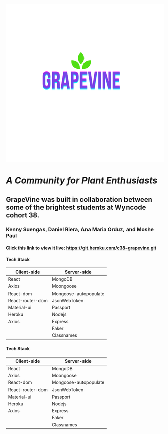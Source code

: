 ![GrapaVine Logo](client/src/images/Logo.png)

# _A Community for Plant Enthusiasts_

## GrapeVine was built in collaboration between some of the brightest students at Wyncode cohort 38.

### Kenny Suengas, Daniel Riera, Ana Maria Orduz, and Moshe Paul

#### Click this link to view it live: https://git.heroku.com/c38-grapevine.git

#### Tech Stack

| Client-side      | Server-side           |
| ---------------- | --------------------- |
| React            | MongoDB               |
| Axios            | Moongoose             |
| React-dom        | Mongoose-autopopulate |
| React-router-dom | JsonWebToken          |
| Material-ui      | Passport              |
| Heroku           | Nodejs                |
| Axios            | Express               |
| ⠀⠀⠀⠀⠀⠀           | Faker                 |
| ⠀⠀⠀⠀⠀⠀           | Classnames            |

#### Tech Stack

| Client-side      | Server-side           |
| ---------------- | --------------------- |
| React            | MongoDB               |
| Axios            | Moongoose             |
| React-dom        | Mongoose-autopopulate |
| React-router-dom | JsonWebToken          |
| Material-ui      | Passport              |
| Heroku           | Nodejs                |
| Axios            | Express               |
| ⠀⠀⠀⠀⠀⠀           | Faker                 |
| ⠀⠀⠀⠀⠀⠀           | Classnames            |
